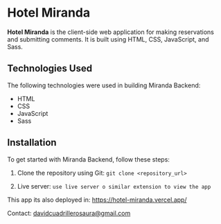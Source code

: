 # Hotel Miranda

**Hotel Miranda** is the client-side web application for making reservations and submitting comments. It is built using HTML, CSS, JavaScript, and Sass.


## Technologies Used

The following technologies were used in building Miranda Backend:

- HTML
- CSS
- JavaScript
- Sass

## Installation

To get started with Miranda Backend, follow these steps:

1. Clone the repository using Git:
```git clone <repository_url>```


2. Live server:
```use live server o similar extension to view the app```

This  app its also deployed in: https://hotel-miranda.vercel.app/

Contact: davidcuadrillerosaura@gmail.com
